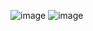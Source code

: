 ![image](https://github.com/annelorecomnoiu/Hangman-Game/assets/94176638/0df99c57-6489-4308-929f-36ecd882f8db)
![image](https://github.com/annelorecomnoiu/Hangman-Game/assets/94176638/2bd7d8d8-9894-41ca-8dc4-ab2f255bbe02)
